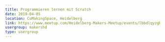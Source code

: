 ```yaml
---
title: Programmieren lernen mit Scratch
date: 2019-04-05
location: CoMakingSpace, Heidelberg
link: https://www.meetup.com/Heidelberg-Makers-Meetup/events/lbbdlqyzgbhb/
usergroup: makershd
type: usergroup
---
```

